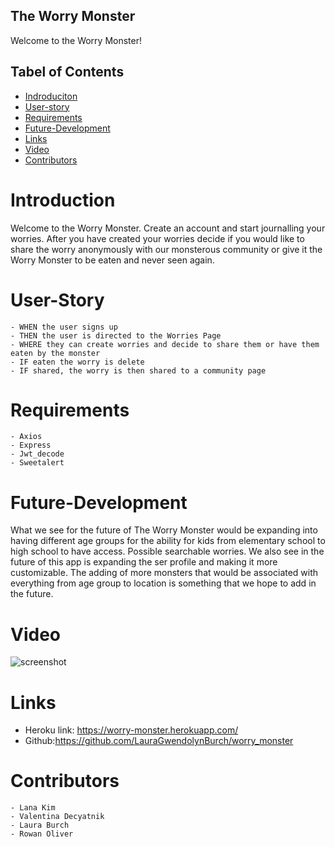## The Worry Monster


Welcome to the Worry Monster!
  
## Tabel of Contents 
* [Indroduciton](#introduction)
* [User-story](#user-story)
* [Requirements](#requirements)
* [Future-Development](#future-development)
* [Links](#links)
* [Video](#video)
* [Contributors](#contributors)


# Introduction 
Welcome to the Worry Monster. Create an account and start journalling your worries. After you have created your worries decide if you would like to share the worry anonymously with our monsterous community or give it the Worry Monster to be eaten and never seen again.  

# User-Story
    - WHEN the user signs up 
    - THEN the user is directed to the Worries Page
    - WHERE they can create worries and decide to share them or have them eaten by the monster
    - IF eaten the worry is delete
    - IF shared, the worry is then shared to a community page
    
# Requirements 
    - Axios
    - Express
    - Jwt_decode
    - Sweetalert
# Future-Development
What we see for the future of The Worry Monster would be expanding into having different age groups for the ability for kids from elementary school to high school to have access. Possible searchable worries. We also see in the future of this app is expanding the ser profile and making it more customizable. The adding of more monsters that would be associated with everything from age group to location is something that we hope to add in the future. 

# Video
  ![screenshot](client/src/images/AppGIf.gif)

    



# Links
- Heroku link: https://worry-monster.herokuapp.com/
- Github:https://github.com/LauraGwendolynBurch/worry_monster
# Contributors 
    - Lana Kim
    - Valentina Decyatnik
    - Laura Burch
    - Rowan Oliver 
